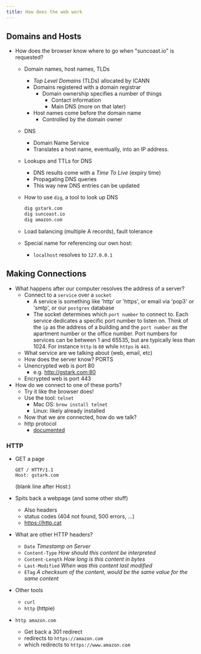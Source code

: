 ```yaml
---
title: How does the web work
---
```


## Domains and Hosts

- How does the browser know where to go when "suncoast.io" is requested?

  - Domain names, host names, TLDs
    - _Top Level Domains_ (TLDs) allocated by ICANN
    - Domains registered with a domain registrar
      - Domain ownership specifies a number of things
        - Contact information
        - Main DNS (more on that later)
    - Host names come before the domain name
      - Controlled by the domain owner
  - DNS
    - Domain Name Service
    - Translates a host name, eventually, into an IP address.
  - Lookups and TTLs for DNS
    - DNS results come with a _Time To Live_ (expiry time)
    - Propagating DNS queries
    - This way new DNS entries can be updated
  - How to use `dig`, a tool to look up DNS

    ```sh
    dig gstark.com
    dig suncoast.io
    dig amazon.com
    ```

  - Load balancing (multiple A records), fault tolerance
  - Special name for referencing our own host:
    - `localhost` resolves to `127.0.0.1`

## Making Connections

- What happens after our computer resolves the address of a server?
  - Connect to a `service` over a `socket`
    - A service is something like 'http' or 'https', or email via 'pop3' or
      'smtp', or our `postgres` database
    - The socket determines which `port number` to connect to. Each service
      dedicates a specific port number to listen on. Think of the `ip` as the
      address of a building and the `port number` as the apartment number or the
      office number. Port numbers for services can be between 1 and 65535, but
      are typically less than 1024. For instance `http` is `80` while `https` is
      `443`.
  - What service are we talking about (web, email, etc)
  - How does the server know? PORTS
  - Unencrypted web is port 80
    - e.g. http://gstark.com:80
  - Encrypted web is port 443
- How do we connect to one of these ports?
  - Try it like the browser does!
  - Use the tool: `telnet`
    - Mac OS: `brew install telnet`
    - Linux: likely already installed
  - Now that we are connected, how do we talk?
  - http protocol
    - [documented](https://tools.ietf.org/html/rfc2616)

### HTTP

- GET a page

  ```
  GET / HTTP/1.1
  Host: gstark.com

  ```

  (blank line after Host:)

- Spits back a webpage (and some other stuff)
  - Also headers
  - status codes (404 not found, 500 errors, ...)
  - https://http.cat
- What are other HTTP headers?

  - `Date` _Timestamp on Server_
  - `Content-Type` _How should this content be interpreted_
  - `Content-Length` _How long is this content in bytes_
  - `Last-Modified` _When was this content last modified_
  - `ETag` _A checksum of the content, would be the same value for the same
    content_

- Other tools
  - `curl`
  - `http` (httpie)
- `http amazon.com`
  - Get back a 301 redirect
  - redirects to `https://amazon.com`
  - which redirects to `https://www.amazon.com`
